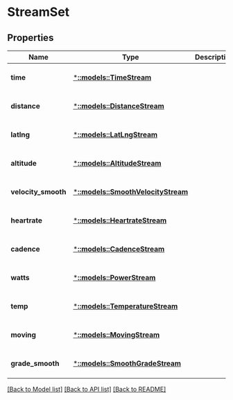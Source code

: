 # StreamSet

## Properties
Name | Type | Description | Notes
------------ | ------------- | ------------- | -------------
**time** | [***::models::TimeStream**](TimeStream.md) |  | [optional] [default to null]
**distance** | [***::models::DistanceStream**](DistanceStream.md) |  | [optional] [default to null]
**latlng** | [***::models::LatLngStream**](LatLngStream.md) |  | [optional] [default to null]
**altitude** | [***::models::AltitudeStream**](AltitudeStream.md) |  | [optional] [default to null]
**velocity_smooth** | [***::models::SmoothVelocityStream**](SmoothVelocityStream.md) |  | [optional] [default to null]
**heartrate** | [***::models::HeartrateStream**](HeartrateStream.md) |  | [optional] [default to null]
**cadence** | [***::models::CadenceStream**](CadenceStream.md) |  | [optional] [default to null]
**watts** | [***::models::PowerStream**](PowerStream.md) |  | [optional] [default to null]
**temp** | [***::models::TemperatureStream**](TemperatureStream.md) |  | [optional] [default to null]
**moving** | [***::models::MovingStream**](MovingStream.md) |  | [optional] [default to null]
**grade_smooth** | [***::models::SmoothGradeStream**](SmoothGradeStream.md) |  | [optional] [default to null]

[[Back to Model list]](../README.md#documentation-for-models) [[Back to API list]](../README.md#documentation-for-api-endpoints) [[Back to README]](../README.md)


